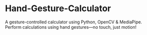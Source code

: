 # Hand-Gesture-Calculator
 A gesture-controlled calculator using Python, OpenCV &amp; MediaPipe. Perform calculations using hand gestures—no touch, just motion!
